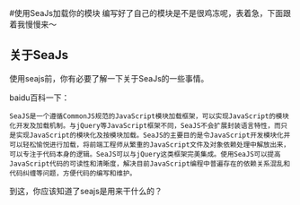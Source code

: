 #使用SeaJs加载你的模块
编写好了自己的模块是不是很鸡冻呢，表着急，下面跟着我慢慢来～

## 关于SeaJs
使用seajs前，你有必要了解一下关于SeaJs的一些事情。

baidu百科一下：
```
SeaJS是一个遵循CommonJS规范的JavaScript模块加载框架，可以实现JavaScript的模块化开发及加载机制。与jQuery等JavaScript框架不同，SeaJS不会扩展封装语言特性，而只是实现JavaScript的模块化及按模块加载。SeaJS的主要目的是令JavaScript开发模块化并可以轻松愉悦进行加载，将前端工程师从繁重的JavaScript文件及对象依赖处理中解放出来，可以专注于代码本身的逻辑。SeaJS可以与jQuery这类框架完美集成。使用SeaJS可以提高JavaScript代码的可读性和清晰度，解决目前JavaScript编程中普遍存在的依赖关系混乱和代码纠缠等问题，方便代码的编写和维护。
```
到这，你应该知道了seajs是用来干什么的？
